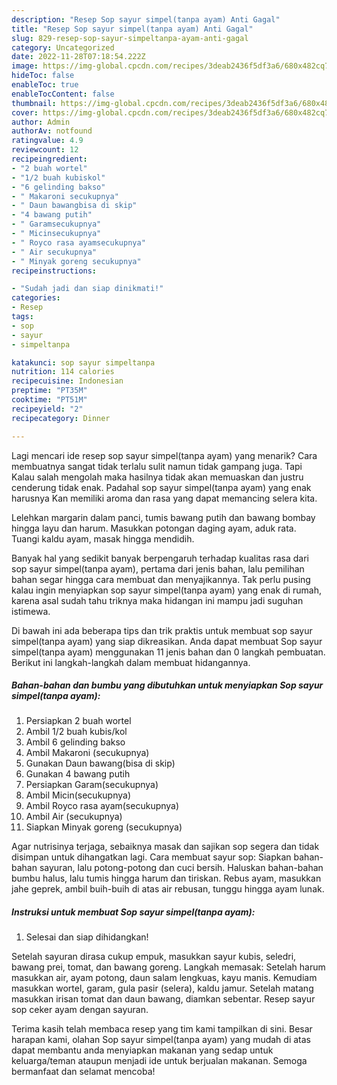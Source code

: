 ```yaml
---
description: "Resep Sop sayur simpel(tanpa ayam) Anti Gagal"
title: "Resep Sop sayur simpel(tanpa ayam) Anti Gagal"
slug: 829-resep-sop-sayur-simpeltanpa-ayam-anti-gagal
category: Uncategorized
date: 2022-11-28T07:18:54.222Z
image: https://img-global.cpcdn.com/recipes/3deab2436f5df3a6/680x482cq70/sop-sayur-simpeltanpa-ayam-foto-resep-utama.jpg
hideToc: false
enableToc: true
enableTocContent: false
thumbnail: https://img-global.cpcdn.com/recipes/3deab2436f5df3a6/680x482cq70/sop-sayur-simpeltanpa-ayam-foto-resep-utama.jpg
cover: https://img-global.cpcdn.com/recipes/3deab2436f5df3a6/680x482cq70/sop-sayur-simpeltanpa-ayam-foto-resep-utama.jpg
author: Admin
authorAv: notfound
ratingvalue: 4.9
reviewcount: 12
recipeingredient:
- "2 buah wortel"
- "1/2 buah kubiskol"
- "6 gelinding bakso"
- " Makaroni secukupnya"
- " Daun bawangbisa di skip"
- "4 bawang putih"
- " Garamsecukupnya"
- " Micinsecukupnya"
- " Royco rasa ayamsecukupnya"
- " Air secukupnya"
- " Minyak goreng secukupnya"
recipeinstructions:

- "Sudah jadi dan siap dinikmati!"
categories:
- Resep
tags:
- sop
- sayur
- simpeltanpa

katakunci: sop sayur simpeltanpa 
nutrition: 114 calories
recipecuisine: Indonesian
preptime: "PT35M"
cooktime: "PT51M"
recipeyield: "2"
recipecategory: Dinner

---
```



Lagi mencari ide resep sop sayur simpel(tanpa ayam) yang menarik? Cara membuatnya sangat tidak terlalu sulit namun tidak gampang juga. Tapi Kalau salah mengolah maka hasilnya tidak akan memuaskan dan justru cenderung tidak enak. Padahal sop sayur simpel(tanpa ayam) yang enak harusnya Kan memiliki aroma dan rasa yang dapat memancing selera kita.


Lelehkan margarin dalam panci, tumis bawang putih dan bawang bombay hingga layu dan harum. Masukkan potongan daging ayam, aduk rata. Tuangi kaldu ayam, masak hingga mendidih.

Banyak hal yang sedikit banyak berpengaruh terhadap kualitas rasa dari sop sayur simpel(tanpa ayam), pertama dari jenis bahan, lalu pemilihan bahan segar hingga cara membuat dan menyajikannya. Tak perlu pusing kalau ingin menyiapkan sop sayur simpel(tanpa ayam) yang enak di rumah, karena asal sudah tahu triknya maka hidangan ini mampu jadi suguhan istimewa.


Di bawah ini ada beberapa tips dan trik praktis untuk membuat sop sayur simpel(tanpa ayam) yang siap dikreasikan. Anda dapat membuat Sop sayur simpel(tanpa ayam) menggunakan 11 jenis bahan dan 0 langkah pembuatan. Berikut ini langkah-langkah dalam membuat hidangannya.

<!--inarticleads1-->

##### Bahan-bahan dan bumbu yang dibutuhkan untuk menyiapkan Sop sayur simpel(tanpa ayam):

1. Persiapkan 2 buah wortel
1. Ambil 1/2 buah kubis/kol
1. Ambil 6 gelinding bakso
1. Ambil  Makaroni (secukupnya)
1. Gunakan  Daun bawang(bisa di skip)
1. Gunakan 4 bawang putih
1. Persiapkan  Garam(secukupnya)
1. Ambil  Micin(secukupnya)
1. Ambil  Royco rasa ayam(secukupnya)
1. Ambil  Air (secukupnya)
1. Siapkan  Minyak goreng (secukupnya)


Agar nutrisinya terjaga, sebaiknya masak dan sajikan sop segera dan tidak disimpan untuk dihangatkan lagi. Cara membuat sayur sop: Siapkan bahan-bahan sayuran, lalu potong-potong dan cuci bersih. Haluskan bahan-bahan bumbu halus, lalu tumis hingga harum dan tiriskan. Rebus ayam, masukkan jahe geprek, ambil buih-buih di atas air rebusan, tunggu hingga ayam lunak. 

<!--inarticleads2-->

##### Instruksi untuk membuat Sop sayur simpel(tanpa ayam):


1. Selesai dan siap dihidangkan!

Setelah sayuran dirasa cukup empuk, masukkan sayur kubis, seledri, bawang prei, tomat, dan bawang goreng. Langkah memasak: Setelah harum masukkan air, ayam potong, daun salam lengkuas, kayu manis. Kemudiam masukkan wortel, garam, gula pasir (selera), kaldu jamur. Setelah matang masukkan irisan tomat dan daun bawang, diamkan sebentar. Resep sayur sop ceker ayam dengan sayuran. 

Terima kasih telah membaca resep yang tim kami tampilkan di sini. Besar harapan kami, olahan Sop sayur simpel(tanpa ayam) yang mudah di atas dapat membantu anda menyiapkan makanan yang sedap untuk keluarga/teman ataupun menjadi ide untuk berjualan makanan. Semoga bermanfaat dan selamat mencoba!

